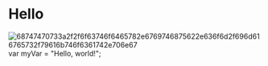 # Hello
![68747470733a2f2f6f63746f6465782e6769746875622e636f6d2f696d616765732f79616b746f6361742e706e67](https://github.com/Vaishnav081/skills-communicate-using-markdown12/assets/145833819/4c49515d-2599-4e14-bc6a-2385f077d44d)
var myVar = "Hello, world!";
